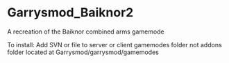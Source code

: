 # Garrysmod_Baiknor2
A recreation of the Baiknor combined arms gamemode

To install:
Add SVN or file to server or client gamemodes folder not addons folder located at
Garrysmod/garrysmod/gamemodes
